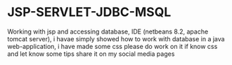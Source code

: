 # JSP-SERVLET-JDBC-MSQL
Working with jsp and accessing database, IDE (netbeans 8.2, apache tomcat server), i havae simply showed how to work with database in a java web-application, i have made some css please do work on it if know css and let know some tips share it on my social media pages
